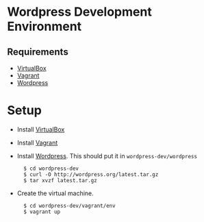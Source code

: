 # Wordpress Development Environment

## Requirements

- [VirtualBox][0]
- [Vagrant][1]
- [Wordpress][2]


# Setup

- Install [VirtualBox][0]
- Install [Vagrant][1]
- Install [Wordpress][2]. This should put it in `wordpress-dev/wordpress`

        $ cd wordpress-dev
        $ curl -O http://wordpress.org/latest.tar.gz
        $ tar xvzf latest.tar.gz

- Create the virtual machine.

        $ cd wordpress-dev/vagrant/env
        $ vagrant up




[0]: https://www.virtualbox.org/wiki/Downloads
[1]: http://downloads.vagrantup.com
[2]: http://wordpress.org/download
